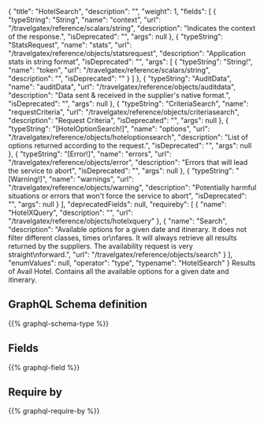 {
  "title": "HotelSearch",
  "description": "",
  "weight": 1,
  "fields": [
    {
      "typeString": "String",
      "name": "context",
      "url": "/travelgatex/reference/scalars/string",
      "description": "Indicates the context of the response.",
      "isDeprecated": "",
      "args": null
    },
    {
      "typeString": "StatsRequest",
      "name": "stats",
      "url": "/travelgatex/reference/objects/statsrequest",
      "description": "Application stats in string format",
      "isDeprecated": "",
      "args": [
        {
          "typeString": "String!",
          "name": "token",
          "url": "/travelgatex/reference/scalars/string",
          "description": "",
          "isDeprecated": ""
        }
      ]
    },
    {
      "typeString": "AuditData",
      "name": "auditData",
      "url": "/travelgatex/reference/objects/auditdata",
      "description": "Data sent & received in the supplier's native format.",
      "isDeprecated": "",
      "args": null
    },
    {
      "typeString": "CriteriaSearch",
      "name": "requestCriteria",
      "url": "/travelgatex/reference/objects/criteriasearch",
      "description": "Request Criteria",
      "isDeprecated": "",
      "args": null
    },
    {
      "typeString": "[HotelOptionSearch!]",
      "name": "options",
      "url": "/travelgatex/reference/objects/hoteloptionsearch",
      "description": "List of options returned according to the request.",
      "isDeprecated": "",
      "args": null
    },
    {
      "typeString": "[Error!]",
      "name": "errors",
      "url": "/travelgatex/reference/objects/error",
      "description": "Errors that will lead the service to abort",
      "isDeprecated": "",
      "args": null
    },
    {
      "typeString": "[Warning!]",
      "name": "warnings",
      "url": "/travelgatex/reference/objects/warning",
      "description": "Potentially harmful situations or errors that won't force the service to abort",
      "isDeprecated": "",
      "args": null
    }
  ],
  "deprecatedFields": null,
  "requireby": [
    {
      "name": "HotelXQuery",
      "description": "",
      "url": "/travelgatex/reference/objects/hotelxquery"
    },
    {
      "name": "Search",
      "description": "Available options for a given date and itinerary. It does not filter different classes, times or\nfares. It will always retrieve all results returned by the suppliers. The availability request is very straight\nforward.",
      "url": "/travelgatex/reference/objects/search"
    }
  ],
  "enumValues": null,
  "operator": "type",
  "typename": "HotelSearch"
}
Results of Avail Hotel. Contains all the available options for a given date and itinerary.
## GraphQL Schema definition

{{% graphql-schema-type %}}

## Fields

{{% graphql-field %}}

## Require by

{{% graphql-require-by %}}
